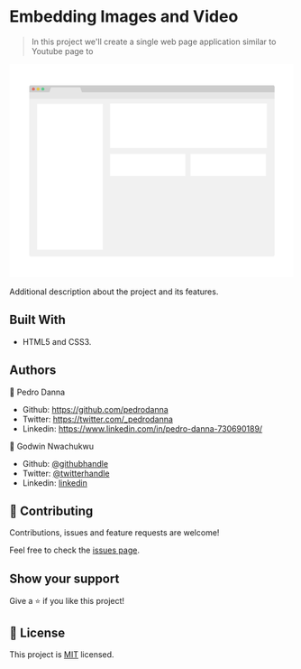 # Embedding Images and Video

> In this project we'll create a single web page application similar to Youtube page to 

![screenshot](./app_screenshot.png)

Additional description about the project and its features.

## Built With

- HTML5 and CSS3.

## Authors

👤 Pedro Danna

- Github: https://github.com/pedrodanna
- Twitter: https://twitter.com/_pedrodanna
- Linkedin: https://www.linkedin.com/in/pedro-danna-730690189/

👤 Godwin Nwachukwu

- Github: [@githubhandle](https://github.com/githubhandle)
- Twitter: [@twitterhandle](https://twitter.com/twitterhandle)
- Linkedin: [linkedin](https://linkedin.com/linkedinhandle)

## 🤝 Contributing

Contributions, issues and feature requests are welcome!

Feel free to check the [issues page](issues/).

## Show your support

Give a ⭐️ if you like this project!

## 📝 License

This project is [MIT](lic.url) licensed.
